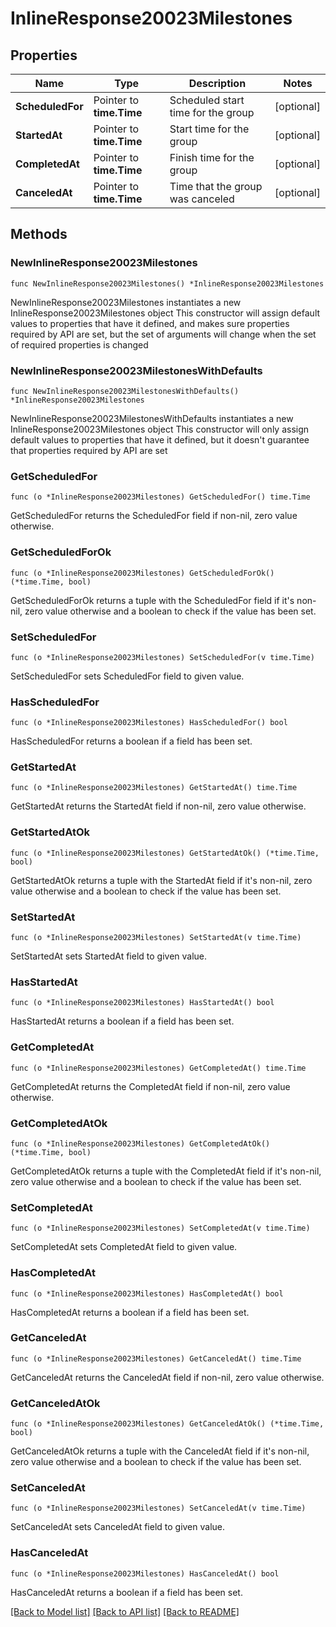 # InlineResponse20023Milestones

## Properties

Name | Type | Description | Notes
------------ | ------------- | ------------- | -------------
**ScheduledFor** | Pointer to **time.Time** | Scheduled start time for the group | [optional] 
**StartedAt** | Pointer to **time.Time** | Start time for the group | [optional] 
**CompletedAt** | Pointer to **time.Time** | Finish time for the group | [optional] 
**CanceledAt** | Pointer to **time.Time** | Time that the group was canceled | [optional] 

## Methods

### NewInlineResponse20023Milestones

`func NewInlineResponse20023Milestones() *InlineResponse20023Milestones`

NewInlineResponse20023Milestones instantiates a new InlineResponse20023Milestones object
This constructor will assign default values to properties that have it defined,
and makes sure properties required by API are set, but the set of arguments
will change when the set of required properties is changed

### NewInlineResponse20023MilestonesWithDefaults

`func NewInlineResponse20023MilestonesWithDefaults() *InlineResponse20023Milestones`

NewInlineResponse20023MilestonesWithDefaults instantiates a new InlineResponse20023Milestones object
This constructor will only assign default values to properties that have it defined,
but it doesn't guarantee that properties required by API are set

### GetScheduledFor

`func (o *InlineResponse20023Milestones) GetScheduledFor() time.Time`

GetScheduledFor returns the ScheduledFor field if non-nil, zero value otherwise.

### GetScheduledForOk

`func (o *InlineResponse20023Milestones) GetScheduledForOk() (*time.Time, bool)`

GetScheduledForOk returns a tuple with the ScheduledFor field if it's non-nil, zero value otherwise
and a boolean to check if the value has been set.

### SetScheduledFor

`func (o *InlineResponse20023Milestones) SetScheduledFor(v time.Time)`

SetScheduledFor sets ScheduledFor field to given value.

### HasScheduledFor

`func (o *InlineResponse20023Milestones) HasScheduledFor() bool`

HasScheduledFor returns a boolean if a field has been set.

### GetStartedAt

`func (o *InlineResponse20023Milestones) GetStartedAt() time.Time`

GetStartedAt returns the StartedAt field if non-nil, zero value otherwise.

### GetStartedAtOk

`func (o *InlineResponse20023Milestones) GetStartedAtOk() (*time.Time, bool)`

GetStartedAtOk returns a tuple with the StartedAt field if it's non-nil, zero value otherwise
and a boolean to check if the value has been set.

### SetStartedAt

`func (o *InlineResponse20023Milestones) SetStartedAt(v time.Time)`

SetStartedAt sets StartedAt field to given value.

### HasStartedAt

`func (o *InlineResponse20023Milestones) HasStartedAt() bool`

HasStartedAt returns a boolean if a field has been set.

### GetCompletedAt

`func (o *InlineResponse20023Milestones) GetCompletedAt() time.Time`

GetCompletedAt returns the CompletedAt field if non-nil, zero value otherwise.

### GetCompletedAtOk

`func (o *InlineResponse20023Milestones) GetCompletedAtOk() (*time.Time, bool)`

GetCompletedAtOk returns a tuple with the CompletedAt field if it's non-nil, zero value otherwise
and a boolean to check if the value has been set.

### SetCompletedAt

`func (o *InlineResponse20023Milestones) SetCompletedAt(v time.Time)`

SetCompletedAt sets CompletedAt field to given value.

### HasCompletedAt

`func (o *InlineResponse20023Milestones) HasCompletedAt() bool`

HasCompletedAt returns a boolean if a field has been set.

### GetCanceledAt

`func (o *InlineResponse20023Milestones) GetCanceledAt() time.Time`

GetCanceledAt returns the CanceledAt field if non-nil, zero value otherwise.

### GetCanceledAtOk

`func (o *InlineResponse20023Milestones) GetCanceledAtOk() (*time.Time, bool)`

GetCanceledAtOk returns a tuple with the CanceledAt field if it's non-nil, zero value otherwise
and a boolean to check if the value has been set.

### SetCanceledAt

`func (o *InlineResponse20023Milestones) SetCanceledAt(v time.Time)`

SetCanceledAt sets CanceledAt field to given value.

### HasCanceledAt

`func (o *InlineResponse20023Milestones) HasCanceledAt() bool`

HasCanceledAt returns a boolean if a field has been set.


[[Back to Model list]](../README.md#documentation-for-models) [[Back to API list]](../README.md#documentation-for-api-endpoints) [[Back to README]](../README.md)


